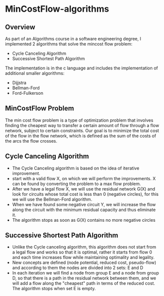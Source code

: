 # MinCostFlow-algorithms

## Overview
As part of an Algorithms course in a software engineering degree, I implemented 2 algorithms that solve the mincost flow problem:
- Cycle Canceling Algorithm
- Successive Shortest Path Algorithm

The implementation is in the c language and includes the implementation of additional smaller algorithms:
- Dijjstra
- Bellman-Ford
- Ford-Fulkerson

## MinCostFlow Problem
The min cost flow problem is a type of optimization problem that involves finding the cheapest way to transfer a certain amount of flow through a flow network, subject to certain constraints.
Our goal is to minimize the total cost of the flow in the flow network, which is defined as the sum of the costs of the arcs the flow crosses.

## Cycle Canceling Algorithm
- The Cycle Canceling algorithm is based on the idea of iterative improvement.
- start with a valid flow X, on which we will perform the improvements. X can be found by converting the problem to a max flow problem.
- After we have a legal flow X, we will use the residual network G(X) and look for circuits whose total cost is less than 0 (negative circles), for this we will use the Bellman-Ford algorithm.
- When we have found some negative circuit Y, we will increase the flow along the circuit with the minimum residual capacity and thus eliminate it.
- The algorithm stops as soon as G(X) contains no more negative circles

## Successive Shortest Path Algorithm
- Unlike the Cycle canceling algorithm, this algorithm does not start from a legal flow and works so that it is optimal, rather it starts from flow 0 and each time increases flow while maintaining optimality and legality.
- New concepts are defined (node potential, reduced cost, pseudo-flow) and according to them the nodes are divided into 2 sets: E and D
- In each iteration we will find a node from group E and a node from group D, so that there is a path in the residual network between them, and we will add a flow along the "cheapest" path in terms of the reduced cost. The algorithm stops when set E is empty.
